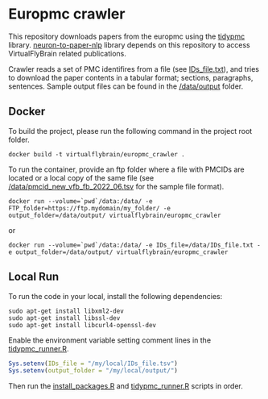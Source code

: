 # Europmc crawler

This repository downloads papers from the europmc using the [tidypmc](https://github.com/ropensci/tidypmc) library. [neuron-to-paper-nlp](https://github.com/VirtualFlyBrain/neuron-to-paper-nlp) library depends on this repository to access VirtualFlyBrain related publications.

Crawler reads a set of PMC identifires from a file (see [IDs_file.txt](data/IDs_file.txt)), and tries to download the paper contents in a tabular format; sections, paragraphs, sentences. Sample output files can be found in the [/data/output](data/output) folder.


## Docker

To build the project, please run the following command in the project root folder.

```
docker build -t virtualflybrain/europmc_crawler .
```

To run the container, provide an ftp folder where a file with PMCIDs are located or a local copy of the same file (see [/data/pmcid_new_vfb_fb_2022_06.tsv](data/pmcid_new_vfb_fb_2022_06.tsv) for the sample file format). 

```
docker run --volume=`pwd`/data:/data/ -e FTP_folder=https://ftp.mydomain/my_folder/ -e output_folder=/data/output/ virtualflybrain/europmc_crawler
```
or
```
docker run --volume=`pwd`/data:/data/ -e IDs_file=/data/IDs_file.txt -e output_folder=/data/output/ virtualflybrain/europmc_crawler
```

## Local Run

To run the code in your local, install the following dependencies:

```
sudo apt-get install libxml2-dev
sudo apt-get install libssl-dev
sudo apt-get install libcurl4-openssl-dev
```

Enable the environment variable setting comment lines in the [tidypmc_runner.R](tidypmc_runner.R).

```R
Sys.setenv(IDs_file = "/my/local/IDs_file.tsv")
Sys.setenv(output_folder = "/my/local/output/")
```

Then run the [install_packages.R](install_packages.R) and [tidypmc_runner.R](tidypmc_runner.R) scripts in order.
